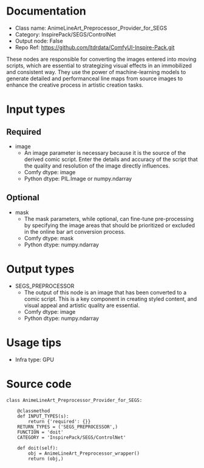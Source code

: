 # Documentation
- Class name: AnimeLineArt_Preprocessor_Provider_for_SEGS
- Category: InspirePack/SEGS/ControlNet
- Output node: False
- Repo Ref: https://github.com/ltdrdata/ComfyUI-Inspire-Pack.git

These nodes are responsible for converting the images entered into moving scripts, which are essential to strategizing visual effects in an immobilized and consistent way. They use the power of machine-learning models to generate detailed and performanceal line maps from source images to enhance the creative process in artistic creation tasks.

# Input types
## Required
- image
    - An image parameter is necessary because it is the source of the derived comic script. Enter the details and accuracy of the script that the quality and resolution of the image directly influences.
    - Comfy dtype: image
    - Python dtype: PIL.Image or numpy.ndarray
## Optional
- mask
    - The mask parameters, while optional, can fine-tune pre-processing by specifying the image areas that should be prioritized or excluded in the online bar art conversion process.
    - Comfy dtype: mask
    - Python dtype: numpy.ndarray

# Output types
- SEGS_PREPROCESSOR
    - The output of this node is an image that has been converted to a comic script. This is a key component in creating styled content, and visual appeal and artistic quality are essential.
    - Comfy dtype: image
    - Python dtype: numpy.ndarray

# Usage tips
- Infra type: GPU

# Source code
```
class AnimeLineArt_Preprocessor_Provider_for_SEGS:

    @classmethod
    def INPUT_TYPES(s):
        return {'required': {}}
    RETURN_TYPES = ('SEGS_PREPROCESSOR',)
    FUNCTION = 'doit'
    CATEGORY = 'InspirePack/SEGS/ControlNet'

    def doit(self):
        obj = AnimeLineArt_Preprocessor_wrapper()
        return (obj,)
```